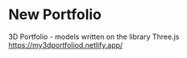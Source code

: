 # New Portfolio

3D Portfolio - models written on the library Three.js
      https://my3dportfoliod.netlify.app/
